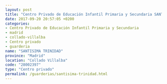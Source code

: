 ```yaml
---
layout: post
title: "Centro Privado de Educación Infantil Primaria y Secundaria SANTISIMA TRINIDAD"
date: 2017-09-20 20:57:05 +0200
categories:
- Centro Privado de Educación Infantil Primaria y Secundaria
- madrid
- collado-villalba
- Centro privado
- guarderia
name: "SANTISIMA TRINIDAD"
province: "Madrid"
location: "Collado Villalba"
code: "28002397"
type: "Centro privado"
permalink: /guarderias/santisima-trinidad.html
---
```

